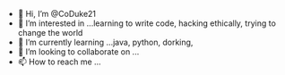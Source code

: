 - 👋 Hi, I’m @CoDuke21
- 👀 I’m interested in ...learning to write code, hacking ethically, trying to change the world
- 🌱 I’m currently learning ...java, python, dorking, 
- 💞️ I’m looking to collaborate on ...
- 📫 How to reach me ...

<!---
CoDuke21/CoDuke21 is a ✨ special ✨ repository because its `README.md` (this file) appears on your GitHub profile.
You can click the Preview link to take a look at your changes.
--->
